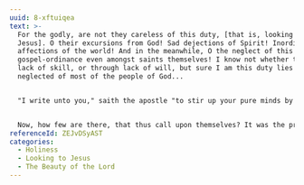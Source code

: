 ```yaml
---
uuid: 8-xftuiqea
text: >-
  For the godly, are not they careless of this duty, [that is, looking unto
  Jesus]. O their excursions from God! Sad dejections of Spirit! Inordinate
  affections of the world! And in the meanwhile, O the neglect of this
  gospel-ordinance even amongst saints themselves! I know not whether through
  lack of skill, or through lack of will, but sure I am this duty lies dormant,
  neglected of most of the people of God...


  "I write unto you," saith the apostle "to stir up your pure minds by way of remembrance," (2 Peter 3:1). It is in the original Greek, "to awaken your pure minds," and it was but need. See how David calls upon himself, "Awake, my glory!" (Psalm 57:8). And see how Deborah calls upon herself, "Awake, awake, Deborah, awake, awake, utter a song," (Judges 5:12). Awaking, is a word that imparts rousing, as birds that provoke their young ones by flight, to make use of their wings.


  Now, how few are there, that thus call upon themselves? It was the prophet's complaint, "No man stirs up himself to take hold of God," (Isaiah 64:7). O what a shame is this! Is it fit that our understandings, which God has entrusted us with, should be no more improved? Is it fit, that our minds (those golden cabinets, which God has given us to be filled with heavenly treasure) should either be empty, or stuffed with vanity, nothing, worse than nothing? O! that such glorious creatures as our souls, should lacquey after every creature, which should be an attendant upon Christ, which should be like angels, waiting and standing in the presence of our God! O that such glorious things as our immortal spirits, should run after vanity, and so become vain; which if rightly improved, should wake with angels, should lodge themselves in the bosom of the glorious God! Do we not see, how Christ is sending out to us continually? The thoughts of his heart are love, eternal love; and shall not we send out our thoughts towards him? Shall not we let our minds run out towards him?
referenceId: ZEJvDSyAST
categories:
  - Holiness
  - Looking to Jesus
  - The Beauty of the Lord
---
```

